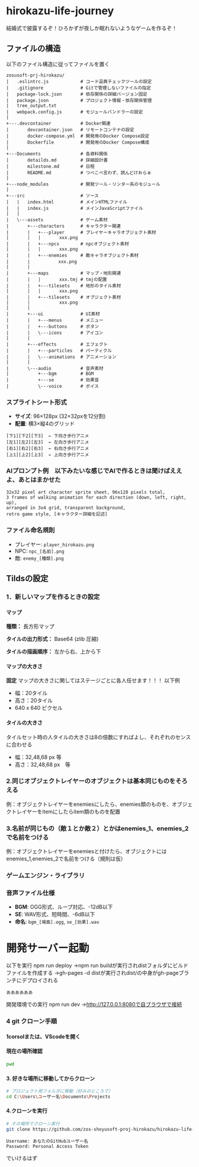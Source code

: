 # hirokazu-life-journey
結婚式で披露するぞ！ひろかずが夜しか眠れないようなゲームを作るぞ！

## ファイルの構造
以下のファイル構造に従ってファイルを置く
```
zosusoft-prj-hirokazu/
|   .eslintrc.js            # コード品質チェックツールの設定       
|   .gitignore              # Gitで管理しないファイルの指定
|   package-lock.json       # 依存関係の詳細バージョン固定
|   package.json            # プロジェクト情報・依存関係管理
|   tree_output.txt
|   webpack.config.js       # モジュールバンドラーの設定
|
+---.devcontainer           # Docker関連
|       devcontainer.json   # リモートコンテナの設定
|       docker-compose.yml  # 開発用のDocker Compose設定  
|       Dockerfile          # 開発用のDocker Compose構成   
|
+---Documents               # 各資料関係
|       detailds.md         # 詳細設計書
|       milestone.md        # 日程  
|       README.md           # つべこべ言わず、読んどけおらぁ
|
+---node_modules            # 開発ツール・リンター系のモジュール 
|
+---src                     # ソース
|   |   index.html          # メインHTMLファイル
|   |   index.js            # メインJavaScriptファイル
|   |
|   \---assets              # ゲーム素材
|       +---characters      # キャラクター関連
|       |   +---player      # プレイヤーキャラオブジェクト素材
|       |   |       xxx.png
|       |   +---npcs        # npcオブジェクト素材
|       |   |       xxx.png 
|       |   +---enemies     # 敵キャラオブジェクト素材
|       |    　     xxx.png 
|       |
|       +---maps            # マップ・地形関連
|       |   |       xxx.tmj # tmjの配置
|       |   +---tilesets    # 地形のタイル素材
|       |   |       xxx.png 
|       |   +---tilesets    # オブジェクト素材
|       |           xxx.png
|       |
|       +---ui              # UI素材
|       |   +---menus       # メニュー
|       |   +---buttons     # ボタン
|       |   \---icons       # アイコン
|       |
|       +---effects         # エフェクト
|       |   +---particles   # パーティクル
|       |   \---animations  # アニメーション
|       |
|       \---audio           # 音声素材
|           +---bgm         # BGM
|           +---se          # 効果音
|           \---voice       # ボイス
```


### スプライトシート形式
- **サイズ**: 96×128px (32×32pxを12分割)
- **配置**: 横3×縦4のグリッド
```
[下1][下2][下3]  ← 下向き歩行アニメ
[左1][左2][左3]  ← 左向き歩行アニメ  
[右1][右2][右3]  ← 右向き歩行アニメ
[上1][上2][上3]  ← 上向き歩行アニメ
```

### AIプロンプト例　以下みたいな感じでAIで作るときは聞けばええよ、あとはまかせた
```
32x32 pixel art character sprite sheet, 96x128 pixels total, 
3 frames of walking animation for each direction (down, left, right, up), 
arranged in 3x4 grid, transparent background, 
retro game style, [キャラクター詳細を記述]
```

### ファイル命名規則
- プレイヤー: `player_hirokazu.png`
- NPC: `npc_[名前].png`
- 敵: `enemy_[種類].png`

## Tildsの設定

### 1．新しいマップを作るときの設定

#### マップ
**種類：** 長方形マップ

**タイルの出力形式：** Base64 (zlib 圧縮)

**タイルの描画順序：** 左から右、上から下

#### マップの大きさ
**固定**
マップの大きさに関してはステージごとに各人任せます！！！
以下例
- 幅：20タイル
- 高さ：20タイル
- 640 x 640 ピクセル

#### タイルの大きさ
タイルセット時の人タイルの大きさは8の倍数にすればよし、それぞれのセンスに合わせる
- 幅：32,48,68 px 等
- 高さ：32,48,68 px　等

### 2.同じオブジェクトレイヤーのオブジェクトは基本同じものをそろえる
例：オブジェクトレイヤーをenemiesにしたら、enemies類のものを、オブジェクトレイヤーをitemにしたらitem類のものを配置

### 3.名前が同じもの（敵１とか敵２）とかはenemies_1、enemies_2で名前をつける
例：オブジェクトレイヤーをenemiesと付けたら、オブジェクトにはenemies_1,enemies_2で名前をつける（規則は仮）

### ゲームエンジン・ライブラリ


### 音声ファイル仕様
- **BGM**: OGG形式、ループ対応、-12dB以下
- **SE**: WAV形式、短時間、-6dB以下
- **命名**: `bgm_[場面].ogg`, `se_[効果].wav`



# 開発サーバー起動
以下を実行
npm run deploy
    →npm run buildが実行されdistフォルダにビルドファイルを作成する
    →gh-pages -d distが実行されdist/の中身がgh-pageブランチにデプロイされる


    ああああああ

開発環境での実行
npm run dev
    →http://127.0.0.1:8080で自ブラウザで接続


### 4 git クローン手順

#### 1corsolまたは、VScodeを開く

#### 現在の場所確認
```bash
pwd
```

#### 3. 好きな場所に移動してからクローン
```bash
# プロジェクト用フォルダに移動（好みのところで）
cd C:\Users\ユーザー名\Documents\Projects
```
#### 4.クローンを実行
```bash
# その場所でクローン実行
git clone https://github.com/zos-shoyusoft-proj-hirokazu/hirokazu-life-journey.git
```
```
Username: あなたのGitHubユーザー名
Password: Personal Access Token
```
でいけるはず